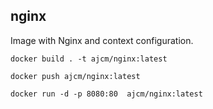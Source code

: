 ## nginx

Image with Nginx and context configuration.

`docker build . -t ajcm/nginx:latest`

`docker push ajcm/nginx:latest`

`docker run -d -p 8080:80  ajcm/nginx:latest`



